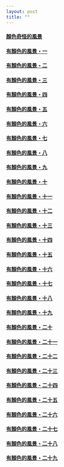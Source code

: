 ```yaml
---
layout: post
title: ""
---
```


  


#### [顏色奇怪的風景](https://cxcxcx.cx/works/0001.html)

#### [有顏色的風景・一](https://cxcxcx.cx/works/0003.html)

#### [有顏色的風景・二](https://cxcxcx.cx/works/0005.html)

#### [有顏色的風景・三](https://cxcxcx.cx/works/0007.html)

#### [有顏色的風景・四](https://cxcxcx.cx/works/0009.html)

#### [有顏色的風景・五](https://cxcxcx.cx/works/0011.html)

#### [有顏色的風景・六](https://cxcxcx.cx/works/0013.html)

#### [有顏色的風景・七](https://cxcxcx.cx/works/0015.html)

#### [有顏色的風景・八](https://cxcxcx.cx/works/0017.html)

#### [有顏色的風景・九](https://cxcxcx.cx/works/0019.html)

#### [有顏色的風景・十](https://cxcxcx.cx/works/0021.html)

#### [有顏色的風景・十一](https://cxcxcx.cx/works/0023.html)

#### [有顏色的風景・十二](https://cxcxcx.cx/works/0025.html)

#### [有顏色的風景・十三](https://cxcxcx.cx/works/0027.html)

#### [有顏色的風景・十四](https://cxcxcx.cx/works/0029.html)

#### [有顏色的風景・十五](https://cxcxcx.cx/works/0031.html)

#### [有顏色的風景・十六](https://cxcxcx.cx/works/0033.html)

#### [有顏色的風景・十七](https://cxcxcx.cx/works/0035.html)

#### [有顏色的風景・十八](https://cxcxcx.cx/works/0037.html)

#### [有顏色的風景・十九](https://cxcxcx.cx/works/0039.html)

#### [有顏色的風景・二十](https://cxcxcx.cx/works/0041.html)

#### [有顏色的風景・二十一](https://cxcxcx.cx/works/0043.html)

#### [有顏色的風景・二十二](https://cxcxcx.cx/works/0045.html)

#### [有顏色的風景・二十三](https://cxcxcx.cx/works/0047.html)

#### [有顏色的風景・二十四](https://cxcxcx.cx/works/0049.html)

#### [有顏色的風景・二十五](https://cxcxcx.cx/works/0051.html)

#### [有顏色的風景・二十六](https://cxcxcx.cx/works/0053.html)

#### [有顏色的風景・二十七](https://cxcxcx.cx/works/0055.html)

#### [有顏色的風景・二十八](https://cxcxcx.cx/works/0057.html)

#### [有顏色的風景・二十九](https://cxcxcx.cx/works/0059.html)

  
&nbsp;

&nbsp;
  
&nbsp;

&nbsp;
